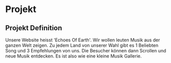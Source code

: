 # Projekt

## Projekt Definition
Unsere Website heisst 'Echoes Of Earth'. Wir wollen leuten Musik aus der ganzen Welt zeigen. Zu jedem Land von unserer Wahl gibt es 1 Beliebten Song und 3 Empfehlungen von uns. Die Besucher können dann Scrollen und neue Musik entdecken. Es ist also wie eine kleine Musik Gallerie.
